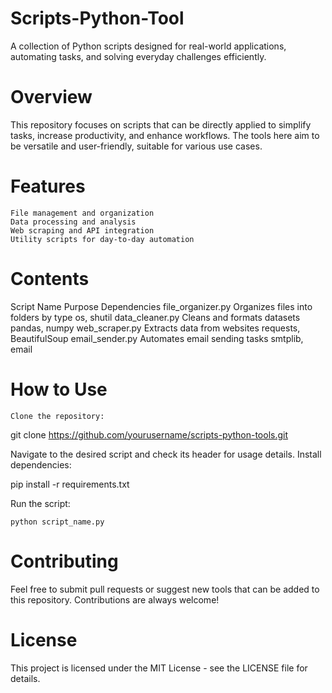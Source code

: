 # Scripts-Python-Tool

A collection of Python scripts designed for real-world applications, automating tasks, and solving everyday challenges efficiently.
# Overview

This repository focuses on scripts that can be directly applied to simplify tasks, increase productivity, and enhance workflows. The tools here aim to be versatile and user-friendly, suitable for various use cases.
# Features

    File management and organization
    Data processing and analysis
    Web scraping and API integration
    Utility scripts for day-to-day automation

# Contents
Script Name	Purpose	Dependencies
file_organizer.py	Organizes files into folders by type	os, shutil
data_cleaner.py	Cleans and formats datasets	pandas, numpy
web_scraper.py	Extracts data from websites	requests, BeautifulSoup
email_sender.py	Automates email sending tasks	smtplib, email
# How to Use

    Clone the repository:

git clone https://github.com/yourusername/scripts-python-tools.git

Navigate to the desired script and check its header for usage details.
Install dependencies:

pip install -r requirements.txt

Run the script:

    python script_name.py

# Contributing

Feel free to submit pull requests or suggest new tools that can be added to this repository. Contributions are always welcome!
# License

This project is licensed under the MIT License - see the LICENSE file for details.
